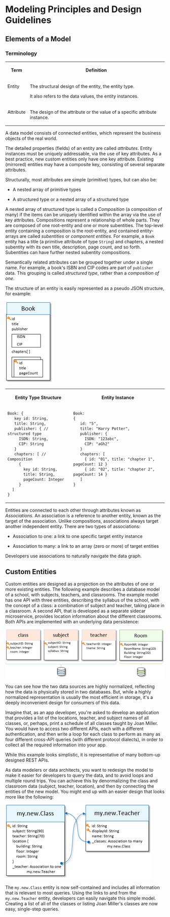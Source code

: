 <!-- loioc354e55333e8433ab67ea6a02010f396 -->

# Modeling Principles and Design Guidelines



<a name="loioc354e55333e8433ab67ea6a02010f396__section_ywq_mvb_bvb"/>

## Elements of a Model



### Terminology


<table>
<tr>
<th valign="top">

Term

</th>
<th valign="top">

Definition

</th>
</tr>
<tr>
<td valign="top">

Entity

</td>
<td valign="top">

The structural design of the entity, the entity type.

It also refers to the data values, the entity instances.

</td>
</tr>
<tr>
<td valign="top">

Attribute

</td>
<td valign="top">

The design of the attribute or the value of a specific attribute instance.

</td>
</tr>
</table>

A data model consists of connected entities, which represent the business objects of the real world.

The detailed properties \(fields\) of an entity are called *attributes*. Entity instances must be uniquely addressable, via the use of key attributes. As a best practice, new custom entities only have one key attribute. Existing \(mirrored\) entities may have a composite key, consisting of several separate attributes.

Structurally, most attributes are simple \(primitive\) types, but can also be:

-   A nested array of primitive types

-   A structured type or a nested array of a structured type


A nested array of structured type is called a *Composition* \(a composition of many\) if the items can be uniquely identified within the array via the use of key attributes. Compositions represent a relationship of whole parts. They are composed of one root-entity and one or more subentities. The top-level entity containing a composition is the root-entity, and contained entity-arrays are called *subentities* or *component entities*. For example, a `Book` entity has a title \(a primitive attribute of type `String`\) and chapters, a nested subentity with its own title, description, page count, and so forth. Subentities can have further nested subentity compositions.

Semantically related attributes can be grouped together under a single name. For example, a book's ISBN and CIP codes are part of `publisher` data. This grouping is called *structured type*, rather than a *composition of one*.

The structure of an entity is easily represented as a pseudo JSON structure, for example:

![](images/Elements_of_Modeling_4eb2b4b.png)


<table>
<tr>
<th valign="top">

Entity Type Structure

</th>
<th valign="top">

Entity Instance

</th>
</tr>
<tr>
<td valign="top">

```
Book: {
   key id: String,
   title: String,
   publisher: { // structured type
     ISDN: String,
     CIP: String
   }
   chapters: [ // Composition
     { 
       key id: String,
       title: String,
       pageCount: Integer
     }
  ]
}

```



</td>
<td valign="top">

```
Book: 
{
   id: "5",
   title: "Harry Potter",
   publisher: {
     ISDN: "123abc",
     CIP: "aGh2"
   }
   chapters: [
     { id: "01", title: "chapter 1", pageCount: 12 }
     { id: "02", title: "chapter 2", pageCount: 14 }
   ]
}

```



</td>
</tr>
</table>

Entities are connected to each other through attributes known as *Associations*. An association is a reference to another entity, known as the target of the association. Unlike compositions, associations always target another independent entity. There are two types of associations:

-   Association to one: a link to one specific target entity instance

-   Association to many: a link to an array \(zero or more\) of target entities


Developers use associations to naturally navigate the data graph.



<a name="loioc354e55333e8433ab67ea6a02010f396__section_zz1_1wb_bvb"/>

## Custom Entities

Custom entities are designed as a projection on the attributes of one or more existing entities. The following example describes a database model of a school, with subjects, teachers, and classrooms. The example model has one API with three entities, describing the syllabus of the school, with the concept of a class: a combination of subject and teacher, taking place in a classroom. A second API, that is developed as a separate sidecar microservice, provides location information about the different classrooms. Both APIs are implemented with an underlying data persistence:

![](images/Modeling_Example_1_683b7f3.png)

You can see how the two data sources are highly normalized, reflecting how the data is physically stored in two databases. But, while a highly normalized representation is usually the most efficient in storage, it's a deeply inconvenient design for consumers of this data.

Imagine that, as an app developer, you're asked to develop an application that provides a list of the locations, teacher, and subject names of all classes, or, perhaps, print a schedule of all classes taught by Joan Miller. You would have to access two different APIs, each with a different authentication, and then write a loop for each class to perform as many as four different cross-API queries \(with different protocol dialects\), in order to collect all the required information into your app.

While this example looks simplistic, it is representative of many bottom-up designed REST APIs.

As data modelers or data architects, you want to redesign the model to make it easier for developers to query the data, and to avoid loops and multiple round trips. You can achieve this by denormalizing the class and classroom data \(subject, teacher, location\), and then by connecting the entities of the new model. You might end up with an easier design that looks more like the following:

![](images/Modeling_Example_3_213d452.png)

The `my.new.Class` entity is now self-contained and includes all information that is relevant to most queries. Using the links to and from the `my.new.Teacher` entity, developers can easily navigate this simple model. Creating a list of all of the classes or listing Joan Miller's classes are now easy, single-step queries.

